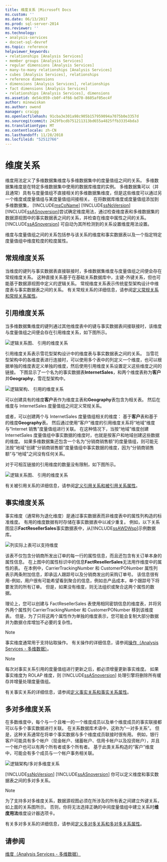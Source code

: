 ```yaml
---
title: 维度关系 |Microsoft Docs
ms.custom: ''
ms.date: 06/13/2017
ms.prod: sql-server-2014
ms.reviewer: ''
ms.technology:
- analysis-services
- docset-sql-devref
ms.topic: reference
helpviewer_keywords:
- relationships [Analysis Services]
- member groups [Analysis Services]
- regular dimensions [Analysis Services]
- many-to-many relationships [Analysis Services]
- cubes [Analysis Services], relationships
- reference dimensions
- dimensions [Analysis Services], relationships
- fact dimensions [Analysis Services]
- relationships [Analysis Services], dimensions
ms.assetid: de54c059-cb0f-4f66-bd70-8605af05ec4f
author: minewiskan
ms.author: owend
manager: craigg
ms.openlocfilehash: 91cba3e301a98c905b157959094a7075b0e3357d
ms.sourcegitcommit: 2429fbcdb751211313bd655a4825ffb33354bda3
ms.translationtype: MT
ms.contentlocale: zh-CN
ms.lasthandoff: 11/28/2018
ms.locfileid: "52512766"
---
```

# <a name="dimension-relationships"></a>维度关系
  维度用法定义了多维数据集维度与多维数据集中的度量值组之间的关系。 多维数据集维度是在特定多维数据集中使用的数据库维度的实例。 多维数据集可以（并且通常）具有与度量值组不直接相关的多维数据集维度，但是这些维度可以通过另一个维度或度量值组与某度量值组间接相关。 在将数据库维度或度量值组添加到多维数据集， [!INCLUDE[msCoName](../../includes/msconame-md.md)] [!INCLUDE[ssNoVersion](../../includes/ssnoversion-md.md)] [!INCLUDE[ssASnoversion](../../includes/ssasnoversion-md.md)]尝试确定维度用法，通过检查维度表和多维数据集的数据源视图中的事实数据表之间的关系，并检查在维度中属性之间的关系。 [!INCLUDE[ssASnoversion](../../includes/ssasnoversion-md.md)] 可自动为其所检测到的关系设置维度用法设置。  
  
 维度与度量值组之间的关系包括参与该关系的维度和事实数据表以及一个指定特定度量值组中维度粒度的粒度属性。  
  
## <a name="regular-dimension-relationships"></a>常规维度关系  
 当维度的键列与事实数据表直接联接时，多维数据集维度与度量值组之间便会存在常规维度关系。 这种直接关系基于在基础关系数据库中，主键-外键关系，但也可能基于数据源视图中定义的逻辑关系。 常规维度关系表示传统星型架构设计中维度表与事实数据表之间的关系。 有关常规关系的详细信息，请参阅[定义常规关系和常规关系属性](../multidimensional-models/define-a-regular-relationship-and-regular-relationship-properties.md)。  
  
## <a name="reference-dimension-relationships"></a>引用维度关系  
 当多维数据集维度的键列通过其他维度表中的键与事实数据表间接联接时，该维度与度量值组之间便会存在引用维度关系，如下图所示。  
  
 ![逻辑关系图、 引用的维度关系](../../../2014/analysis-services/dev-guide/media/as-refdimension1.gif "逻辑关系图、 引用的维度关系")  
  
 引用维度关系表示雪花型架构设计中的维度表与事实数据表之间的关系。 当雪花型架构中的各维度表进行连接时，可以使用多个表中的列定义一个维度，也可以根据单独的维度表定义单独的维度，然后使用引用维度关系设置定义这些维度之间的链接。 下图显示了一个名为的事实数据表**InternetSales**，和两个维度表称为**客户**并**Geography**，雪花型架构中。  
  
 ![逻辑架构、 引用的维度关系](../../../2014/analysis-services/dev-guide/media/as-refdim-schema1.gif "逻辑架构、 引用的维度关系")  
  
 可以创建具有的维度**客户**表作为维度主表和**Geography**表包含为相关表。 然后在维度与 InternetSales 度量值组之间定义常规关系。  
  
 或者，可以创建两个与 InternetSales 度量值组相关的维度： 基于**客户**表和基于的维度**Geography**表。 然后通过使用“客户”维度的引用维度关系将“地域”维度与“Internet 销售”度量值组进行关联。 在这种情况下，当按“地域”维度创建 InternetSales 度量值组中事实数据的维度时，也就是按客户和地域创建这些数据的维度。 如果多维数据集还包含一个名为“分销商销售额”的度量值组，则可能无法按“地域”创建“分销商销售额”度量值组中事实数据的维度，因为“分销商销售额”与“地域”之间没有任何关系。  
  
 对于可相互链接的引用维度的数量没有限制，如下图所示。  
  
 ![逻辑关系图、 引用的维度关系](../../../2014/analysis-services/dev-guide/media/as-refdimension2.gif "逻辑关系图、 引用的维度关系")  
  
 有关被引用关系的详细信息，请参阅[定义引用关系和被引用关系属性](../multidimensional-models/define-a-referenced-relationship-and-referenced-relationship-properties.md)。  
  
## <a name="fact-dimension-relationships"></a>事实维度关系  
 事实维度（通常称为退化维度）是通过事实数据表而非维度表中的属性列构造的标准维度。 有用的维度数据有时存储在事实数据表中以减少重复。 例如，以下关系图显示**FactResellerSales**事实数据表中，从[!INCLUDE[ssAWDWsp](../../includes/ssawdwsp-md.md)]示例数据库。  
  
 ![列实际上表可以支持维度](../../../2014/analysis-services/dev-guide/media/as-factdim.gif "列实际上表可以支持维度")  
  
 该表不仅包含分销商所发出订单的每一行的属性信息，而且还包含有关订单本身的属性信息。 在上图中的属性标识中的信息**FactResellerSales**无法用作维度中的属性的表。 在本例中，CarrierTrackingNumber 和 CustomerPONumber 属性列表示两条附加信息，即承运人跟踪号以及分销商发出的采购订单号。 该信息很有用-例如，用户很有可能希望看到聚合的信息，例如总产品成本，单个跟踪号下将要发货的所有订单。 但是，如果没有维度，则无法组织或聚合这两个属性的数据。  
  
 理论上，您可以创建与 FactResellerSales 表使用相同密钥信息的维度表，并将另外两个属性列 CarrierTrackingNumber 和 CustomerPONumber 移到该维度表。 但是，为了只将这两个属性作为单独的维度表示，您可能会复制大部分数据并为数据仓库增加不必要的复杂性。  
  
> [!NOTE]  
>  事实维度通常用于支持钻取操作。 有关操作的详细信息，请参阅[操作（Analysis Services - 多维数据）](../multidimensional-models/actions-analysis-services-multidimensional-data.md)。  
  
> [!NOTE]  
>  每次对事实关系引用的度量值组进行更新之后，都必须增量更新事实维度。 如果事实维度为 ROLAP 维度，则 [!INCLUDE[ssASnoversion](../../includes/ssasnoversion-md.md)] 处理引擎将删除所有缓存并增量处理度量值组。  
  
 有关事实关系的详细信息，请参阅[定义事实关系和事实关系属性](../multidimensional-models/define-a-fact-relationship-and-fact-relationship-properties.md)。  
  
## <a name="many-to-many-dimension-relationships"></a>多对多维度关系  
 在多数维度中，每个与一个且唯一的一个维度成员以及单个维度成员的事实联接都可以与多个事实数据进行关联。 在关系数据库术语中，这称为“一对多关系”。 但是，这种关系通常在将单个事实数据与多个维度成员联接时很有用。 例如，银行客户可能具有多个帐户（现金帐户、储蓄帐户、信用卡帐户以及投资帐户），并且一个帐户也可以有两个所有者或多个所有者。 基于此类关系构造的“客户”维度中，可能会有多个成员与一个帐户事务相关联。  
  
 ![逻辑架构/多对多维度关系](../../../2014/analysis-services/dev-guide/media/as-many-dimension1.gif "逻辑架构/多对多维度关系")  
  
 [!INCLUDE[ssNoVersion](../../includes/ssnoversion-md.md)] [!INCLUDE[ssASnoversion](../../includes/ssasnoversion-md.md)] 你可以定义维度和事实数据表之间的多对多关系。  
  
> [!NOTE]  
>  为了支持多对多维度关系，数据源视图必须在所涉及的所有表之间建立外键关系，如上面的关系图所示。 否则，你将无法选择正确的中间度量值组中建立关系时**维度用法**维度设计器选项卡。  
  
 有关多对多关系的详细信息，请参阅[定义多对多关系和多对多关系属性](../multidimensional-models/define-a-many-to-many-relationship-and-many-to-many-relationship-properties.md)。  
  
## <a name="see-also"></a>请参阅  
 [维度（Analysis Services - 多维数据）](../multidimensional-models-olap-logical-dimension-objects/dimensions-analysis-services-multidimensional-data.md)  
  
  
